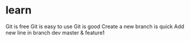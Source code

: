 # learn
Git is free
Git is easy to use
Git is good
Create a new branch is quick
Add new line in branch dev
master & feature1

